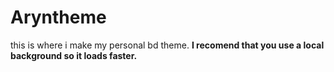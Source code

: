 # Aryntheme
this is where i make my personal bd theme.
**I recomend that you use a local background so it loads faster.**